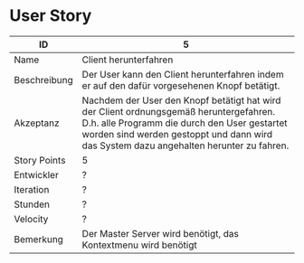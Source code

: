 # User Story

|ID          |5|
|-|-|
|Name        |Client herunterfahren|
|Beschreibung|Der User kann den Client herunterfahren indem er auf den dafür vorgesehenen Knopf betätigt.|
|Akzeptanz   |Nachdem der User den Knopf betätigt hat wird der Client ordnungsgemäß heruntergefahren. D.h. alle Programm die durch den User gestartet worden sind werden gestoppt und dann wird das System dazu angehalten herunter zu fahren.|
|Story Points|5|
|Entwickler  |?|
|Iteration   |?|
|Stunden     |?|
|Velocity    |?|
|Bemerkung   |Der Master Server wird benötigt, das Kontextmenu wird benötigt|
